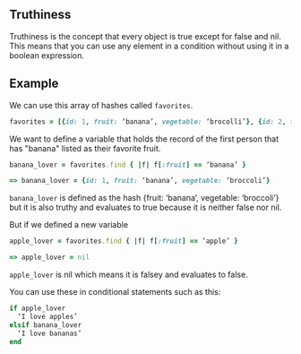## Truthiness

Truthiness is the concept that every object is true except for false and nil. This means that you can use any element in a condition without using it in a boolean expression.


## Example

We can use this array of hashes called `favorites`.

```ruby
favorites = [{id: 1, fruit: ‘banana’, vegetable: ‘brocolli’}, {id: 2, fruit: ‘orange’, vegetable: ‘celery’}]
```
We want to define a variable that holds the record of the first person that has "banana" listed as their favorite fruit.

```ruby
banana_lover = favorites.find { |f| f[:fruit] == ‘banana’ }

=> banana_lover = {id: 1, fruit: ‘banana’, vegetable: ‘broccoli’}
```
`banana_lover` is defined as the hash {fruit: ‘banana’, vegetable: ‘broccoli’} but it is also truthy and evaluates to true because it is neither false nor nil.

But if we defined a new variable 

```ruby
apple_lover = favorites.find { |f| f[:fruit] == ‘apple’ }

=> apple_lover = nil
```

`apple_lover` is nil which means it is falsey and evaluates to false.

You can use these in conditional statements such as this:

```ruby
if apple_lover
  ‘I love apples’
elsif banana_lover
  ‘I love bananas’
end
```
